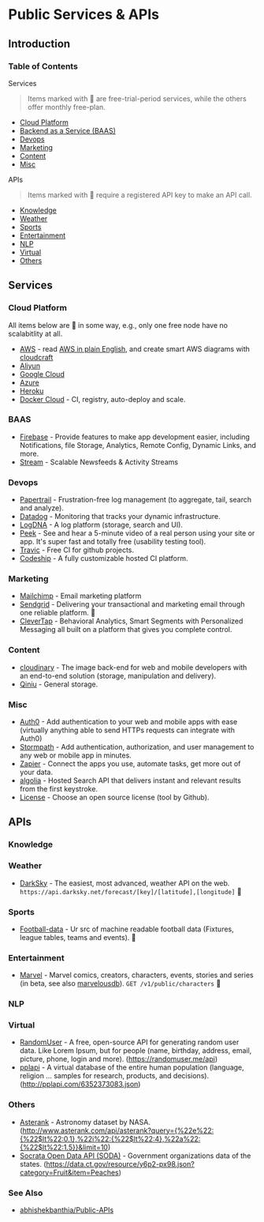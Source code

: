 # Public Services & APIs

## Introduction

### Table of Contents

Services

> Items marked with :money_with_wings: are free-trial-period services, while the others offer monthly free-plan.

- [Cloud Platform](#cloud-platform)
- [Backend as a Service (BAAS)](#baas)
- [Devops](#devops)
- [Marketing](#marketing)
- [Content](#content)
- [Misc](#misc)

APIs

> Items marked with :key: require a registered API key to make an API call.

- [Knowledge](#knowledge)
- [Weather](#weather)
- [Sports](#sports)
- [Entertainment](#entertainment)
- [NLP](#nlp)
- [Virtual](#virtual)
- [Others](#others)
 
## Services

### Cloud Platform

All items below are :money_with_wings: in some way, e.g., only one free node have no scalabitlity at all.

- [AWS](https://aws.amazon.com) - read [AWS in plain English](https://www.expeditedssl.com/aws-in-plain-english), and create smart AWS diagrams with [cloudcraft](https://cloudcraft.co/)
- [Aliyun](https://www.aliyun.com/)
- [Google Cloud](https://cloud.google.com/)
- [Azure](https://azure.microsoft.com)
- [Heroku](https://www.heroku.com/home)
- [Docker Cloud](https://cloud.docker.com/) - CI, registry, auto-deploy and scale.

### BAAS

- [Firebase](https://www.firebase.com/) - Provide features to make app development easier, including Notifications, file Storage, Analytics, Remote Config, Dynamic Links, and more.
- [Stream](https://getstream.io/) - Scalable Newsfeeds & Activity Streams

### Devops

- [Papertrail](https://papertrailapp.com/) - Frustration-free log management (to aggregate, tail, search and analyze).
- [Datadog](https://www.datadoghq.com/) - Monitoring that tracks your dynamic infrastructure.
- [LogDNA](https://logdna.com/) - A log platform (storage, search and UI).
- [Peek](http://peek.usertesting.com/) - See and hear a 5-minute video of a real person using your site or app. It's super fast and totally free (usability testing tool).
- [Travic](https://travis-ci.org/) - Free CI for github projects.
- [Codeship](https://codeship.com/) - A fully customizable hosted CI platform.


### Marketing

- [Mailchimp](https://mailchimp.com/) - Email marketing platform
- [Sendgrid](https://sendgrid.com/) - Delivering your transactional and marketing email through one reliable platform. :money_with_wings:
- [CleverTap](https://clevertap.com/) - Behavioral Analytics, Smart Segments with Personalized Messaging all built on a platform that gives you complete control.

### Content

- [cloudinary](http://cloudinary.com/) - The image back-end for web and mobile developers with an end-to-end solution (storage, manipulation and delivery).
- [Qiniu](http://www.qiniu.com/) - General storage.

### Misc

- [Auth0](https://auth0.com/pricing) - Add authentication to your web and mobile apps with ease (virtually anything able to send HTTPs requests can integrate with Auth0)
- [Stormpath](https://stormpath.com/) - Add authentication, authorization, and user management to any web or mobile app in minutes.
- [Zapier](https://zapier.com/) - Connect the apps you use, automate tasks, get more out of your data.
- [algolia](https://www.algolia.com/) - Hosted Search API that delivers instant and relevant results from the first keystroke.
- [License](https://choosealicense.com/) - Choose an open source license (tool by Github).

## APIs

### Knowledge

### Weather

- [DarkSky](https://darksky.net/dev/) - The easiest, most advanced, weather API on the web. `https://api.darksky.net/forecast/[key]/[latitude],[longitude]` :key:

### Sports

- [Football-data](http://api.football-data.org/index) - Ur src of machine readable football data (Fixtures, league tables, teams and events). :key:

### Entertainment

- [Marvel](http://developer.marvel.com/) - Marvel comics, creators, characters, events, stories and series (in beta, see also [marvelousdb](http://marvelousdb.com/)). `GET /v1/public/characters` :key:

### NLP

### Virtual

- [RandomUser](https://randomuser.me/) - A free, open-source API for generating random user data. Like Lorem Ipsum, but for people (name, birthday, address, email, picture, phone, login and more). (https://randomuser.me/api)
- [pplapi](http://pplapi.com/) - A virtual database of the entire human population (language, religion ... samples for research, products, and decisions). (http://pplapi.com/6352373083.json)

### Others

- [Asterank](http://www.asterank.com/api) - Astronomy dataset by NASA. (http://www.asterank.com/api/asterank?query={%22e%22:{%22$lt%22:0.1},%22i%22:{%22$lt%22:4},%22a%22:{%22$lt%22:1.5}}&limit=10)
- [Socrata Open Data API (SODA)](https://dev.socrata.com/) - Government organizations data of the states. (https://data.ct.gov/resource/y6p2-px98.json?category=Fruit&item=Peaches)


### See Also

- [abhishekbanthia/Public-APIs](https://github.com/abhishekbanthia/Public-APIs)